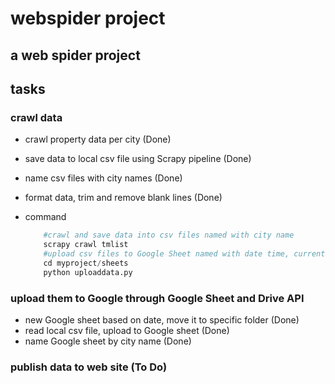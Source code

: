 # webspider project

## a web spider project

## tasks

### crawl data
- crawl property data per city (Done)
- save data to local csv file using Scrapy pipeline (Done)
- name csv files with city names (Done)
- format data, trim and remove blank lines (Done)
- command
  
    ```python
        #crawl and save data into csv files named with city name
        scrapy crawl tmlist
        #upload csv files to Google Sheet named with date time, currently hard coded file to be uploaded
        cd myproject/sheets
        python uploaddata.py
    ```

### upload them to Google through Google Sheet and Drive API
- new Google sheet based on date, move it to specific folder (Done)
- read local csv file, upload to Google sheet (Done)
- name Google sheet by city name (Done)

### publish data to web site (To Do)

